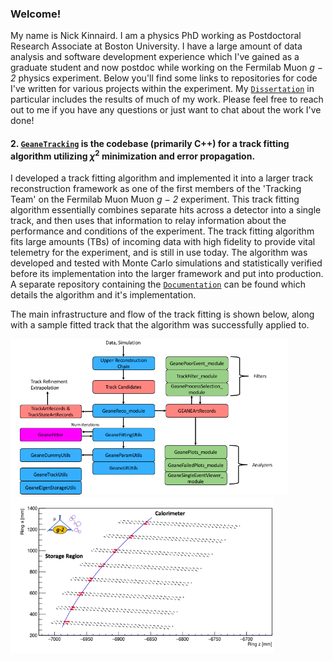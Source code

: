 ### Welcome!

My name is Nick Kinnaird. I am a physics PhD working as Postdoctoral Research Associate at Boston University. I have a large amount of data analysis and software development experience which I've gained as a graduate student and now postdoc while working on the Fermilab Muon <i>g − 2</i> physics experiment. Below you'll find some links to repositories for code I've written for various projects within the experiment. My [`Dissertation`](https://github.com/nkinnaird/Dissertation) in particular includes the results of much of my work. Please feel free to reach out to me if you have any questions or just want to chat about the work I've done!



#### 2. [`GeaneTracking`](https://github.com/nkinnaird/GeaneTrackingCode) is the codebase (primarily C++) for a track fitting algorithm utilizing $\chi^{2}$ minimization and error propagation.

I developed a track fitting algorithm and implemented it into a larger track reconstruction framework as one of the first members of the 'Tracking Team' on the Fermilab Muon Muon <i>g − 2</i> experiment. This track fitting algorithm essentially combines separate hits across a detector into a single track, and then uses that information to relay information about the performance and conditions of the experiment. The track fitting algorithm fits large amounts (TBs) of incoming data with high fidelity to provide vital telemetry for the experiment, and is still in use today. The algorithm was developed and tested with Monte Carlo simulations and statistically verified before its implementation into the larger framework and put into production. A separate repository containing the [`Documentation`](https://github.com/nkinnaird/Geane-Documentation) can be found which details the algorithm and it's implementation.

The main infrastructure and flow of the track fitting is shown below, along with a sample fitted track that the algorithm was successfully applied to.

<!--
![](https://github.com/nkinnaird/Geane-Documentation/blob/master/Images/TrackingFlow/NewGeaneFittingFlow.png) ![](https://github.com/nkinnaird/Dissertation/blob/master/KinnairdThesis/Body/Figures/TrackingFigures/Tracks/SampleTrack.png)
-->



<div class="row">
  <div class="column">
    <img src="https://github.com/nkinnaird/Geane-Documentation/blob/master/Images/TrackingFlow/NewGeaneFittingFlow.png" height="250" />
  </div>
  <div class="column">
    <img src="https://github.com/nkinnaird/Dissertation/blob/master/KinnairdThesis/Body/Figures/TrackingFigures/Tracks/SampleTrack.png" height="250" />
  </div>
</div>








<!--
**nkinnaird/nkinnaird** is a ✨ _special_ ✨ repository because its `README.md` (this file) appears on your GitHub profile.


<div style="text-align:left"><img src="https://github.com/nkinnaird/Geane-Documentation/blob/master/Images/TrackingFlow/NewGeaneFittingFlow.png" height="250" /></div> 

<div style="text-align:right"><img src="https://github.com/nkinnaird/Dissertation/blob/master/KinnairdThesis/Body/Figures/TrackingFigures/Tracks/SampleTrack.png" height="250" /></div>


Here are some ideas to get you started:

- 🔭 I’m currently working on ...
- 🌱 I’m currently learning ...
- 👯 I’m looking to collaborate on ...
- 🤔 I’m looking for help with ...
- 💬 Ask me about ...
- 📫 How to reach me: ...
- 😄 Pronouns: ...
- ⚡ Fun fact: ...
-->
